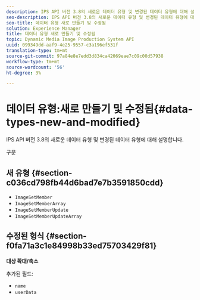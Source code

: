 ```yaml
---
description: IPS API 버전 3.8의 새로운 데이터 유형 및 변경된 데이터 유형에 대해 설명합니다.
seo-description: IPS API 버전 3.8의 새로운 데이터 유형 및 변경된 데이터 유형에 대해 설명합니다.
seo-title: 데이터 유형 새로 만들기 및 수정됨
solution: Experience Manager
title: 데이터 유형 새로 만들기 및 수정됨
topic: Dynamic Media Image Production System API
uuid: 099349dd-aaf9-4e25-9557-c3a196ef531f
translation-type: tm+mt
source-git-commit: 97a84e8e7edd3d834ca42069eae7c09c00d57938
workflow-type: tm+mt
source-wordcount: '56'
ht-degree: 3%

---
```



# 데이터 유형:새로 만들기 및 수정됨{#data-types-new-and-modified}

IPS API 버전 3.8의 새로운 데이터 유형 및 변경된 데이터 유형에 대해 설명합니다.

구문

## 새 유형 {#section-c036cd798fb44d6bad7e7b3591850cdd}

* `ImageSetMember`
* `ImageSetMemberArray`
* `ImageSetMemberUpdate`
* `ImageSetMemberUpdateArray`

## 수정된 형식 {#section-f0fa71a3c1e84998b33ed75703429f81}

**대상 확대/축소**

추가된 필드:

* `name`
* `userData`

